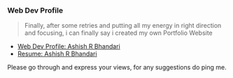 ### Web Dev Profile

> Finally, after some retries and putting all my energy in right direction and focusing, i can finally say i created my own Portfolio Website

- [Web Dev Profile: Ashish R Bhandari ](https://aashishrbhandari.github.io/web-dev-profile)
- [ Resume: Ashish R Bhandari ](https://aashishrbhandari.github.io/web-dev-profile/resume.html)

Please go through and express your views, for any suggestions do ping me.

